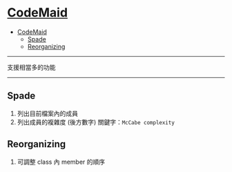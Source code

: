 # [CodeMaid](http://www.codemaid.net/)

- [CodeMaid](#codemaid)
  - [Spade](#spade)
  - [Reorganizing](#reorganizing)

---

支援相當多的功能

---

## Spade

1. 列出目前檔案內的成員
2. 列出成員的複雜度 (後方數字) 關鍵字：`McCabe complexity`

## Reorganizing

1. 可調整 class 內 member 的順序
